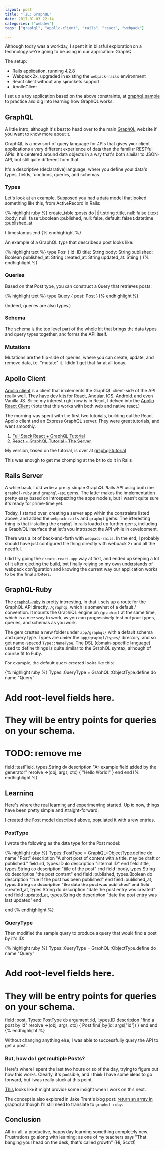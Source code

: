 ```yaml
---
layout: post
title: "TIL: GraphQL"
date: 2017-07-03 22:14
categories: ["webdev"]
tags: ["graphql", "apollo-client", "rails", "react", "webpack"]

---
```


Although today was a workday, I spent it in blissful exploration on a
technology we're going to be using in our application: GraphQL.

The setup:

- Rails application, running 4.2.8
- Webpack 2x, upgraded in existing the `webpack-rails` environment
- React client without any sprockets support
- ApolloClient

I set up a toy application based on the above constraints,
at [graphql_sample](https://github.com/tamouse/graphql_sample) to
practice and dig into learning how GraphQL works.

## GraphQL

A little intro, although it's best to head over to the
main [GraphQL](https://graphql.org) website if you want to know more
about it.

GraphQL is a new sort of query language for APIs that gives your
client applications a very different experience of data than the
familiar RESTful APIs. It's centered around data objects in a way
that's both similar to JSON-API, but still quite different form that.

It's a descriptive (declarative) language, where you define your
data's types, fields, functions, queries, and schemas.


### Types

Let's look at an example. Supposed you had a data model that looked
something like this, from ActiveRecord in Rails:


{% highlight ruby %}
create_table :posts do |t|
  t.string :title, null: false
  t.text :body, null: false
  t.boolean :published, null: false, default: false
  t.datetime :published_at

  t.timestamps
end
{% endhighlight %}

An example of a GraphQL type that describes a post looks like:

{% highlight text %}
type Post {
  id: ID
  title: String
  body: String
  published: Boolean
  published_at: String
  created_at: String
  updated_at: String
}
{% endhighlight %}

### Queries

Based on that Post type, you can construct a Query that retrieves posts:

{% highlight text %}
type Query {
  post: Post
}
{% endhighlight %}

(Indeed, queries are also types.)

### Schema

The schema is the top level part of the whole bit that brings the data
types and query types together, and forms the API itself.

### Mutations

Mutations are the flip-side of queries, where you can create, update,
and remove data, i.e. "mutate" it. I didn't get that far at all today.

## Apollo Client

[Apollo client](http://dev.apollodata.com/) is a client that
implements the GraphQL client-side of the API really well. They have
dev kits for React, Angular, IOS, Android, and even Vanilla JS. Since
my interest right now is in React, I delved into
the [Apollo React Client](http://dev.apollodata.com/react/) (Note that
this works with both web and native react.)

The morning was spent with the first two tutorials, building out the
React Apollo client and an Express GraphQL server. They were great
tutorials, and went smoothly.

1. [Full Stack React + GraphQL Tutorial](https://dev-blog.apollodata.com/full-stack-react-graphql-tutorial-582ac8d24e3b)
2. [React + GraphQL Tutorial - The Server](https://dev-blog.apollodata.com/react-graphql-tutorial-part-2-server-99d0528c7928)

My version, based on the tutorial, is over
at [graphql-tutorial](https://github.com/tamouse/graphql-tutorial)

This was enough to get me chomping at the bit to do it in Rails.

## Rails Server

A while back, I did write a pretty simple GraphQL Rails API using both
the `graphql-ruby` and `graphql-api` gems. The latter makes the
implementation pretty easy based on introspecting the apps models, but
I wasn't quite sure it's ready for prime-time yet.

Today, I started over, creating a server app within the constraints
listed above, and added the `webpack-rails` and `graphql` gems. The
interesting thing is that installing the `graphql` in rails loaded up
further gems, including a Graph*i*QL interface that let's you
introspect the API while in development.

There was a lot of back-and-forth with `webpack-rails`. In the end, I
probably should have just configured the thing directly with webpack
2x and all the needful.

I did try going the `create-react-app` way at first, and ended up
keeping a lot of it after ejecting the build, but finally relying on
my own understands of webpack configuration and knowing the current
way our application works to be the final arbiters.

## GraphQL-Ruby

The [`graphql-ruby`](https://github.com/rmosolgo/graphql-ruby) is
pretty interesting, in that it sets up a route for the GraphQL API
directly, `/graphql`, which is somewhat of a default / convention. It
mounts the GraphiQL engine on `/graphiql` at the same time, which is a
nice way to work, as you can progressively test out your types,
queries, and schemas as you work.

The gem creates a new folder under `app/graphql/` with a default
schema and query type. Types are under the `app/graphql/types/`
directory, and so get name-spaced `Type::NameType`. The DSL
(domain-specific language) used to define things is quite similar to
the GraphQL syntax, although of course fit to Ruby.

For example, the default query created looks like this:

{% highlight ruby %}
Types::QueryType = GraphQL::ObjectType.define do
  name "Query"
  # Add root-level fields here.
  # They will be entry points for queries on your schema.

  # TODO: remove me
  field :testField, types.String do
    description "An example field added by the generator"
    resolve ->(obj, args, ctx) {
      "Hello World!"
    }
  end
end
{% endhighlight %}

## Learning

Here's where the real learning and experimenting started. Up to now,
things have been pretty simple and straight-forward.

I created the Post model described above, populated it with a few
entries.

### PostType

I wrote the following as the data type for the Post model:


{% highlight ruby %}
Types::PostType = GraphQL::ObjectType.define do
  name "Post"
  description "A short post of content with a title, may be draft or published."
  field :id, types.ID do
    description "internal ID"
  end
  field :title, types.String do
    description "title of the post"
  end
  field :body, types.String do
    description "the post content"
  end
  field :published, types.Boolean do
    description "true if the post has been published"
  end
  field :published_at, types.String do
    description "the date the post was published"
  end
  field :created_at, types.String do
    description "date the post entry was created"
  end
  field :updated_at, types.String do
    description "date the post entry was last updated"
  end

end
{% endhighlight %}

### QueryType

Then modified the sample query to produce a query that would find a
post by it's ID:


{% highlight ruby %}
Types::QueryType = GraphQL::ObjectType.define do
  name "Query"
  # Add root-level fields here.
  # They will be entry points for queries on your schema.

  field :post, Types::PostType do
    argument :id, !types.ID
    description "find a post by id"
    resolve ->(obj, args, ctx) { Post.find_by(id: args["id"]) }
  end
end
{% endhighlight %}

Without changing anything else, I was able to successfully query the
API to get a post.

### But, how do I get multiple Posts?

Here's where I spent the last two hours or so of the day, trying to
figure out how this works. Clearly, it's possible, and I think I have
some ideas to go forward, but I was really stuck at this point.

[This](https://github.com/rmosolgo/graphql-ruby/issues/166) looks like
it might provide some insight when I work on this next.

The concept is also explored in Jake Trent's blog
post:
[return an array in graphql](https://jaketrent.com/post/return-array-graphql/)
although I'll still need to translate to `graphql-ruby`.

## Conclusion

All-in-all, a productive, happy day learning something completely
new. Frustrations go along with learning; as one of my teachers says
"That banging your head on the desk, that's called growth" (Hi,
Scott!)
